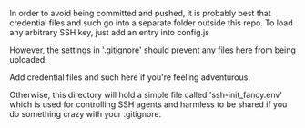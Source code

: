 In order to avoid being committed and pushed,
it is probably best that credential files and such go into a separate folder outside this repo.
To load any arbitrary SSH key, just add an entry into config.js 

However, the settings in '.gitignore' should prevent any files here from being uploaded.

Add credential files and such here if you're feeling adventurous.

Otherwise, this directory will hold a simple file called 'ssh-init_fancy.env' which is used for controlling SSH agents and harmless to be shared if you do something crazy with your .gitignore.
